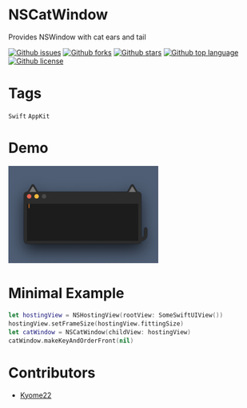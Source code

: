 # NSCatWindow

<!-- # Short Description -->

Provides NSWindow with cat ears and tail

<!-- # Badges -->

[![Github issues](https://img.shields.io/github/issues/Kyome22/NSCatWindow)](https://github.com/Kyome22/NSCatWindow/issues)
[![Github forks](https://img.shields.io/github/forks/Kyome22/NSCatWindow)](https://github.com/Kyome22/NSCatWindow/network/members)
[![Github stars](https://img.shields.io/github/stars/Kyome22/NSCatWindow)](https://github.com/Kyome22/NSCatWindow/stargazers)
[![Github top language](https://img.shields.io/github/languages/top/Kyome22/NSCatWindow)](https://github.com/Kyome22/NSCatWindow/)
[![Github license](https://img.shields.io/github/license/Kyome22/NSCatWindow)](https://github.com/Kyome22/NSCatWindow/)

# Tags

`Swift` `AppKit`

# Demo

<img src="resources/file-4-0.png" width="300px" alt="demo" />

# Minimal Example

```swift
let hostingView = NSHostingView(rootView: SomeSwiftUIView())
hostingView.setFrameSize(hostingView.fittingSize)
let catWindow = NSCatWindow(childView: hostingView)
catWindow.makeKeyAndOrderFront(nil)
```

# Contributors

- [Kyome22](https://github.com/Kyome22)

<!-- CREATED_BY_LEADYOU_README_GENERATOR -->
